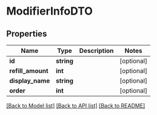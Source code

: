 # ModifierInfoDTO

## Properties
Name | Type | Description | Notes
------------ | ------------- | ------------- | -------------
**id** | **string** |  | [optional] 
**refill_amount** | **int** |  | [optional] 
**display_name** | **string** |  | [optional] 
**order** | **int** |  | [optional] 

[[Back to Model list]](../../README.md#documentation-for-models) [[Back to API list]](../../README.md#documentation-for-api-endpoints) [[Back to README]](../../README.md)

